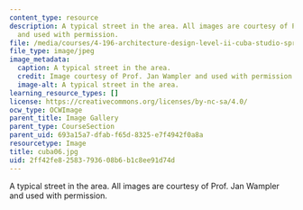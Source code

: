 ```yaml
---
content_type: resource
description: A typical street in the area. All images are courtesy of Prof. Jan Wampler
  and used with permission.
file: /media/courses/4-196-architecture-design-level-ii-cuba-studio-spring-2004/2ff42fe82583793608b6b1c8ee91d74d_cuba06.jpg
file_type: image/jpeg
image_metadata:
  caption: A typical street in the area.
  credit: Image courtesy of Prof. Jan Wampler and used with permission.
  image-alt: A typical street in the area.
learning_resource_types: []
license: https://creativecommons.org/licenses/by-nc-sa/4.0/
ocw_type: OCWImage
parent_title: Image Gallery
parent_type: CourseSection
parent_uid: 693a15a7-dfab-f65d-8325-e7f4942f0a8a
resourcetype: Image
title: cuba06.jpg
uid: 2ff42fe8-2583-7936-08b6-b1c8ee91d74d
---
```

A typical street in the area. All images are courtesy of Prof. Jan Wampler and used with permission.